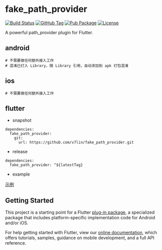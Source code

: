 # fake_path_provider

[![Build Status](https://cloud.drone.io/api/badges/v7lin/fake_path_provider/status.svg)](https://cloud.drone.io/v7lin/fake_path_provider)
[![GitHub Tag](https://img.shields.io/github/tag/v7lin/fake_path_provider.svg)](https://github.com/v7lin/fake_path_provider/releases)
[![Pub Package](https://img.shields.io/pub/v/fake_path_provider.svg)](https://pub.dartlang.org/packages/fake_path_provider)
[![License](https://img.shields.io/badge/License-Apache%202.0-blue.svg)](https://github.com/v7lin/fake_path_provider/blob/master/LICENSE)

A powerful path_provider plugin for Flutter.

## android

````
# 不需要做任何额外接入工作
# 混淆已打入 Library，随 Library 引用，自动添加到 apk 打包混淆
````

## ios

````
# 不需要做任何额外接入工作
````

## flutter

* snapshot

````
dependencies:
  fake_path_provider:
    git:
      url: https://github.com/v7lin/fake_path_provider.git
````

* release

````
dependencies:
  fake_path_provider: ^${latestTag}
````

* example

[示例](./example/lib/main.dart)

## Getting Started

This project is a starting point for a Flutter
[plug-in package](https://flutter.io/developing-packages/),
a specialized package that includes platform-specific implementation code for
Android and/or iOS.

For help getting started with Flutter, view our 
[online documentation](https://flutter.io/docs), which offers tutorials, 
samples, guidance on mobile development, and a full API reference.
